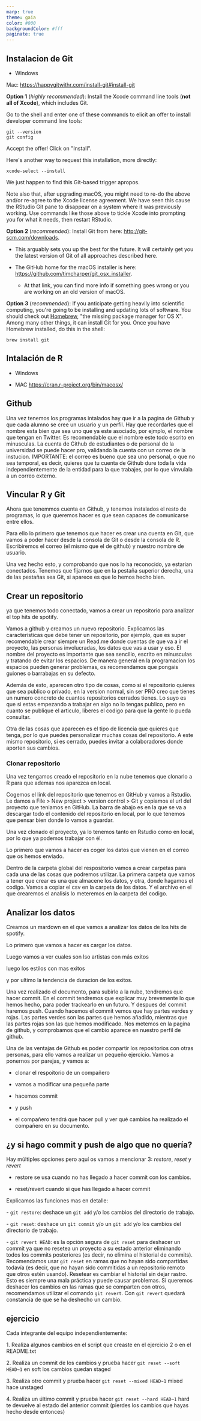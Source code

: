 ```yaml
---
marp: true
theme: gaia
color: #000
backgroundColor: #fff
paginate: true
---
```


## Instalacion de Git

-   Windows

Mac: <https://happygitwithr.com/install-git#install-git>

**Option 1** (*highly recommended*): Install the Xcode command line tools (**not all of Xcode**), which includes Git.

Go to the shell and enter one of these commands to elicit an offer to install developer command line tools:

```         
git --version
git config
```

Accept the offer! Click on "Install".

Here's another way to request this installation, more directly:

```         
xcode-select --install
```

We just happen to find this Git-based trigger apropos.

Note also that, after upgrading macOS, you might need to re-do the above and/or re-agree to the Xcode license agreement. We have seen this cause the RStudio Git pane to disappear on a system where it was previously working. Use commands like those above to tickle Xcode into prompting you for what it needs, then restart RStudio.

**Option 2** (*recommended*): Install Git from here: <http://git-scm.com/downloads>.

-   This arguably sets you up the best for the future. It will certainly get you the latest version of Git of all approaches described here.

-   The GitHub home for the macOS installer is here: <https://github.com/timcharper/git_osx_installer>.

    -   At that link, you can find more info if something goes wrong or you are working on an old version of macOS.

**Option 3** (*recommended*): If you anticipate getting heavily into scientific computing, you're going to be installing and updating lots of software. You should check out [Homebrew](http://brew.sh/), "the missing package manager for OS X". Among many other things, it can install Git for you. Once you have Homebrew installed, do this in the shell:

```         
brew install git
```

## Intalación de R

-   Windows

-   MAC <https://cran.r-project.org/bin/macosx/>

## Github

Una vez tenemos los programas intalados hay que ir a la pagina de Github y que cada alumno se cree un usuario y un perfil. Hay que recordarles que el nombre esta bien que sea uno que ya este asociado, por ejmplo, el nombre que tengan en Twitter. Es recomendable que el nombre este todo escrito en minusculas. La cuenta de Github de estudiantes o de personal de la universidad se puede hacer pro, validando la cuenta con un correo de la instucion. IMPORTANTE: el correo es bueno que sea uno personal, o que no sea temporal, es decir, quieres que tu cuenta de Github dure toda la vida independientemente de la entidad para la que trabajes, por lo que vinvulala a un correo externo.

## Vincular R y Git

Ahora que tenemmos cuenta en Github, y tenemos instalados el resto de programas, lo que queremos hacer es que sean capaces de comunicarse entre ellos.

Para ello lo primero que tenemos que hacer es crear una cuenta en Git, que vamos a poder hacer desde la consola de Git o desde la consola de R. Escribiremos el correo (el mismo que el de github) y nuestro nombre de usuario.

Una vez hecho esto, y comprobando que nos lo ha reconocido, ya estarian conectados. Tenemos que fijarnos que en la pestaña superior derecha, una de las pestañas sea Git, si aparece es que lo hemos hecho bien.

## Crear un repositorio

ya que tenemos todo conectado, vamos a crear un repositorio para analizar el top hits de spotify.

Vamos a github y creamos un nuevo repositorio. Explicamos las caracteristicas que debe tener un repositorio, por ejemplo, que es super recomendable crear siempre un Read.me donde cuentas de que va a ir el proyecto, las personas involucradas, los datos que vas a usar y eso. El nombre del proyecto es importante que sea sencillo, escrito en minusculas y tratando de evitar los espacios. De manera general en la programacion los espacios pueden generar problemas, os recomendamos que pongais guiones o barrabajas en su defecto.

Además de esto, aparecen otro tipo de cosas, como si el repositorio quieres que sea publico o privado, en la version normal, sin ser PRO creo que tienes un numero concreto de cuantos repositorios cerrados tienes. Lo suyo es que si estas empezando a trabajar en algo no lo tengas publico, pero en cuanto se publique el articulo, liberes el codigo para que la gente lo pueda consultar.

Otra de las cosas que aparecen es el tipo de licencia que quieres que tenga, por lo que puedes personalizar muchas cosas del repositorio. A este mismo repositorio, si es cerrado, puedes invitar a colaboradores donde aporten sus cambios.

### Clonar repositorio

Una vez tengamos creado el repositorio en la nube tenemos que clonarlo a R para que ademas nos aparezca en local.

Cogemos el link del repositorio que tenemos en GitHub y vamos a Rstudio. Le damos a File \> New project \> version control \> Git y copiamos el url del proyecto que teniamos en GitHub. La barra de abajo es en la que se va a descargar todo el contenido del repositorio en local, por lo que tenemos que pensar bien donde lo vamos a guardar.

Una vez clonado el proyecto, ya lo tenemos tanto en Rstudio como en local, por lo que ya podemos trabajar con él.

Lo primero que vamos a hacer es coger los datos que vienen en el correo que os hemos enviado.

Dentro de la carpeta global del respositorio vamos a crear carpetas para cada una de las cosas que podremos utilizar. La primera carpeta que vamos a tener que crear es una que almacene los datos, y otra, donde hagamos el codigo. Vamos a copiar el csv en la carpeta de los datos. Y el archivo en el que crearemos el analisis lo meteremos en la carpeta del codigo.

## Analizar los datos

Creamos un mardown en el que vamos a analizar los datos de los hits de spotify.

Lo primero que vamos a hacer es cargar los datos.

Luego vamos a ver cuales son lso artistas con más exitos

luego los estilos con mas exitos

y por ultimo la tendencia de duracion de los exitos.

Una vez realizado el documento, para subirlo a la nube, tendremos que hacer commit. En el commit tendremos que explicar muy brevemente lo que hemos hecho, para poder trackearlo en un futuro. Y despues del commit haremos push. Cuando hacemos el commit vemos que hay partes verdes y rojas. Las partes verdes son las partes que hemos añadido, mientras que las partes rojas son las que hemos modificado. Nos metemos en la pagina de github, y comprobamos que el cambio aparece en nuestro perfil de github.

Una de las ventajas de Github es poder compartir los repositorios con otras personas, para ello vamos a realizar un pequeño ejercicio. Vamos a ponernos por parejas, y vamos a:

-   clonar el respoitorio de un compañero

-   vamos a modificar una pequeña parte

-   hacemos commit

-   y push

-   el compañero tendrá que hacer pull y ver qué cambios ha realizado el compañero en su documento.

## ¿y si hago commit y push de algo que no quería?

Hay múltiples opciones pero aquí os vamos a mencionar 3: *restore*, *reset* y *revert*

-   restore se usa cuando no has llegado a hacer commit con los cambios.

-   reset/revert cuando si que has llegado a hacer commit

Explicamos las funciones mas en detalle:

\- `git restore`: deshace un `git add` y/o los cambios del directorio de trabajo.

\- `git reset`: deshace un `git commit` y/o un `git add` y/o los cambios del directorio de trabajo.

\- `git revert HEAD`: es la opción segura de `git reset` para deshacer un commit ya que no resetea un proyecto a su estado anterior eliminando todos los commits posteriores (es decir, no elimina el historial de commits). Recomendamos usar `git reset` en ramas que no hayan sido compartidas todavía (es decir, que no hayan sido commitidas a un repositorio remoto que otros estén usando). Resetear es cambiar el historial sin dejar rastro. Esto es siempre una mala práctica y puede causar problemas. Si queremos deshacer los cambios en las ramas que se comparten con otros, recomendamos utilizar el comando `git revert`. Con `git revert` quedará constancia de que se ha deshecho un cambio.

## ejercicio

Cada integrante del equipo independientemente:

1\. Realiza algunos cambios en el script que creaste en el ejercicio 2 o en el README.txt

2\. Realiza un commit de los cambios y prueba hacer `git reset --soft HEAD~1`
en soft  los cambios quedan staged

3\. Realiza otro commit y prueba hacer `git reset --mixed HEAD~1`
mixed hace unstaged

4\. Realiza un último commit y prueba hacer `git reset --hard HEAD~1`
hard te devuelve al estado del anterior commit (pierdes los cambios que hayas hecho desde entonces)

